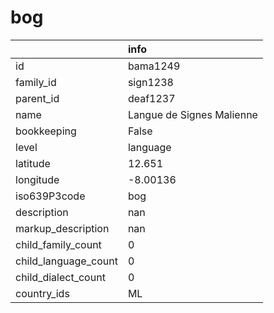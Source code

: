 # bog
|                      | info                      |
|:---------------------|:--------------------------|
| id                   | bama1249                  |
| family_id            | sign1238                  |
| parent_id            | deaf1237                  |
| name                 | Langue de Signes Malienne |
| bookkeeping          | False                     |
| level                | language                  |
| latitude             | 12.651                    |
| longitude            | -8.00136                  |
| iso639P3code         | bog                       |
| description          | nan                       |
| markup_description   | nan                       |
| child_family_count   | 0                         |
| child_language_count | 0                         |
| child_dialect_count  | 0                         |
| country_ids          | ML                        |
